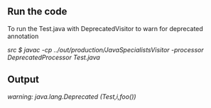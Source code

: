 ## Run the code 

To run the Test.java with DeprecatedVisitor to warn for deprecated annotation

 _src $ javac -cp ../out/production/JavaSpecialistsVisitor -processor DeprecatedProcessor Test.java_
 
 ## Output
 
 _warning: java.lang.Deprecated (Test,i,foo())_